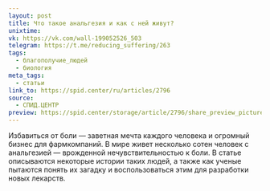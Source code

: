 ```yaml
---
layout: post
title: Что такое анальгезия и как с ней живут?
unixtime: 
vk: https://vk.com/wall-199052526_503
telegram: https://t.me/reducing_suffering/263
tags:
  - благополучие_людей
  - биология
meta_tags:
  - статьи
link_to: https://spid.center/ru/articles/2796
source:
  - СПИД.ЦЕНТР
preview: https://spid.center/storage/article/2796/share_preview_picture-aa051dcd9767ae5e3926911540552fb6.jpg
---
```

Избавиться от боли — заветная мечта каждого человека и огромный бизнес для фармкомпаний. В мире живет несколько сотен человек с анальгезией — врожденной нечувствительностью к боли. В статье описываются некоторые истории таких людей, а также как ученые пытаются понять их загадку и воспользоваться этим для разработки новых лекарств.